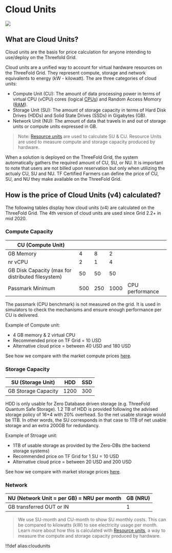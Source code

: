 # Cloud Units

![](img/cloudunits_abstract.jpg)

## What are Cloud Units?
Cloud units are the basis for price calculation for anyone intending to use/deploy on the Threefold Grid. 

Cloud units are a unified way to account for virtual hardware resources on the ThreeFold Grid. They represent compute, storage and network equivalents to energy (kW - kilowatt). The are three categories of cloud units:

- Compute Unit (CU): The amount of data processing power in terms of virtual CPU (vCPU) cores (logical [CPUs](https://en.wikipedia.org/wiki/Central_processing_unit)) and Random Access Momory ([RAM](https://en.wikipedia.org/wiki/Random-access_memory)).
- Storage Unit (SU): The amount of storage capacity in terms of Hard Disk Drives (HDDs) and Solid State Drives (SSDs) in Gigabytes (GB).
- Network Unit (NU): The amount of data that travels in and out of storage units or compute units expressed in GB.

> Note: [Resource units](resource_units) are used to calculate SU & CU. Resource Units are used to measure compute and storage capacity produced by hardware.

When a solution is deployed on the ThreeFold Grid, the system automatically gathers the required amount of CU, SU, or NU. It is important to note that users are not billed upon reservation but only when utilizing the actualy CU, SU and NU. TF Certified Farmers can define the price of CU, SU, and NU they make available on the ThreeFold Grid. 

## How is the price of Cloud Units (v4) calculated?

The following tables display how cloud units (v4) are calculated on the ThreeFold Grid. The 4th version of cloud units are used since Grid 2.2+ in mid 2020.

### Compute Capacity

| CU (Compute Unit)                                 |     |     |      |                    |
| --------------------------------------------------| --- | --- | ---- | ------------------ |
| GB Memory                                         | 4   | 8   | 2    |                    |
| nr vCPU                                           | 2   | 1   | 4    |                    |
| GB Disk Capacity (max for distributed filesystem) | 50  | 50  | 50   |                    |
| Passmark Minimum                                  | 500 | 250 | 1000 | CPU performance    |

The passmark (CPU benchmark) is not measured on the grid. It is used in simulators to check the mechanisms and ensure enough performance per CU is delivered.

Example of Compute unit: 
- 4 GB memory & 2 virtual CPU
- Recommended price on TF Grid = 10 USD
- Alternative cloud price = between 40 USD and 180 USD

See how we compare with the market compute prices [here](pricing).

### Storage Capacity

| SU (Storage Unit)   | HDD  | SSD |
| ------------------- | ---- | --- |
| GB Storage Capacity | 1200 | 300 |

HDD is only usable for Zero Database driven storage (e.g. ThreeFold Quantum Safe Storage). 1.2 TB of HDD is provided following the advised storage policy of 16+4 with 20% overhead. So the net usable storage would be 1TB. In other words, the SU corresponds in that case to 1TB of net usable storage and an extra 200GB for redundancy.

Example of Stroage unit:

- 1TB of usable storage as provided by the Zero-DBs (the backend storage systems)
- Recommended price on TF Grid for 1 SU = 10 USD
- Alternative cloud price = between 20 USD and 200 USD

See how we compare with market storage prices [here](pricing).

### Network

| NU (Network Unit = per GB) = NRU per month | GB (NRU) |
| ------------------------------------------ | -------- |
| GB transferred OUT or IN                   | 1        |

> We use SU-month and CU-month to show SU monthly costs. This can be compared to kilowatts (kW) to see electricity usage per month. Learn more about how this is calculated with [Resource units](resource_units), a way to measure the compute and storage capacity produced by hardware.

!!!def alias:cloudunits

